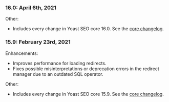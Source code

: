 ### 16.0: April 6th, 2021
Other:
* Includes every change in Yoast SEO core 16.0. See the [core changelog](https://wordpress.org/plugins/wordpress-seo/#developers).

### 15.9: February 23rd, 2021
Enhancements:
* Improves performance for loading redirects.
* Fixes possible misinterpretations or deprecation errors in the redirect manager due to an outdated SQL operator.

Other:
* Includes every change in Yoast SEO core 15.9. See the [core changelog](https://wordpress.org/plugins/wordpress-seo/#developers).

